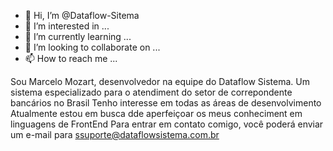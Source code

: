 - 👋 Hi, I’m @Dataflow-Sitema
- 👀 I’m interested in ...
- 🌱 I’m currently learning ...
- 💞️ I’m looking to collaborate on ...
- 📫 How to reach me ...

<!---
Dataflow-Sitema/Dataflow-Sitema is a ✨ special ✨ repository because its `README.md` (this file) appears on your GitHub profile.
You can click the Preview link to take a look at your changes.
--->

Sou Marcelo Mozart, desenvolvedor na equipe do Dataflow Sistema. Um sistema especializado para o atendiment do setor de correpondente bancários no Brasil
Tenho interesse em todas as áreas de desenvolvimento
Atualmente estou em busca dde aperfeiçoar os meus conheciment em linguagens de FrontEnd
Para entrar em contato comigo, você poderá enviar um e-mail para ssuporte@dataflowsistema.com.br

